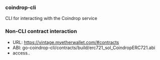 ### coindrop-cli

CLI for interacting with the Coindrop service


### Non-CLI contract interaction
- URL: https://vintage.myetherwallet.com/#contracts
- ABI: go-coindrop-cli/contracts/build/erc721_sol_CoindropERC721.abi
- access..
